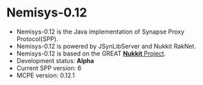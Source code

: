# Nemisys-0.12

* Nemisys-0.12 is the Java implementation of Synapse Proxy Protocol(SPP).
* Nemisys-0.12 is powered by JSynLibServer and Nukkit RakNet.
* Nemisys-0.12 is based on the GREAT [**Nukkit** Project](https://github.com/Nukkit/Nukkit).
* Development status: **Alpha**
* Current SPP version: 6
* MCPE version: 0.12.1
